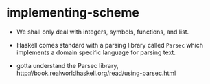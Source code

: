 # implementing-scheme

- We shall only deal with integers, symbols, functions, and list.

- Haskell comes standard with a parsing library called ```Parsec``` which implements a domain specific language for parsing text.

- gotta understand the Parsec library,
http://book.realworldhaskell.org/read/using-parsec.html